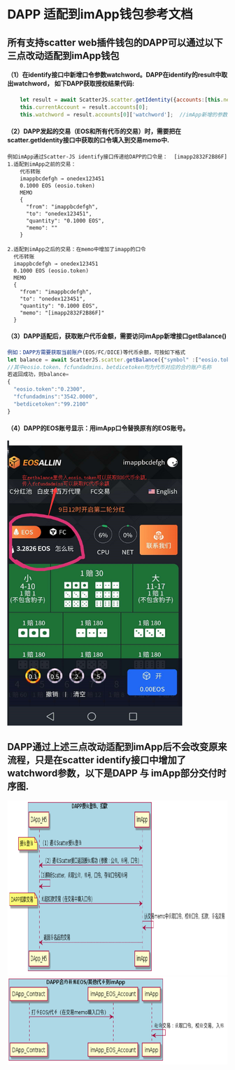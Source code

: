 # DAPP 适配到imApp钱包参考文档

## 所有支持scatter web插件钱包的DAPP可以通过以下三点改动适配到imApp钱包

#### （1）在identify接口中新增口令参数watchword。DAPP在identify的result中取出watchword， 如下DAPP获取授权结果代码:
```javascript
    let result = await ScatterJS.scatter.getIdentity({accounts:[this.network]})      
    this.currentAccount = result.accounts[0];  
    this.watchword = result.accounts[0]['watchword'];  //imApp新增的参数，DAPP保存watchword
```

#### （2）DAPP发起的交易（EOS和所有代币的交易）时，需要把在scatter.getIdentity接口中获取的口令填入到交易memo中.
    例如imApp通过Scatter-JS identify接口传递给DAPP的口令是：  [imapp2832F2B86F]
    1.适配到imApp之前的交易：
        代币转账
        imappbcdefgh → onedex123451
        0.1000 EOS (eosio.token)
        MEMO
        {
          "from": "imappbcdefgh",
          "to": "onedex123451",
          "quantity": "0.1000 EOS",
          "memo": ""
        }

    2.适配到imApp之后的交易：在memo中增加了imapp的口令
      代币转账
      imappbcdefgh → onedex123451
      0.1000 EOS (eosio.token)
      MEMO
      {
        "from": "imappbcdefgh",
        "to": "onedex123451",
        "quantity": "0.1000 EOS",
        "memo": "[imapp2832F2B86F]"
      }
#### （3）DAPP适配后，获取账户代币金额，需要访问imApp新增接口getBalance()
```javascript
例如：DAPP方需要获取当前账户(EOS/FC/DICE)等代币余额，可按如下格式
let balance = await ScatterJS.scatter.getBalance({"symbol" :["eosio.token","fcfundadmins","betdicetoken"]})
//其中eosio.token、fcfundadmins、betdicetoken均为代币对应的合约账户名称
若返回成功，则balance=
{
  "eosio.token":"0.2300",
  "fcfundadmins":"3542.0000",
  "betdicetoken":"99.2100"
}
```

#### （4）DAPP的EOS账号显示：用imApp口令替换原有的EOS账号。

<img src="https://github.com/imApp-Core/imApp/blob/master/src/imapp3.jpg" width=400 height=650 />  

##  DAPP通过上述三点改动适配到imApp后不会改变原来流程，只是在scatter identify接口中增加了watchword参数，以下是DAPP 与 imApp部分交付时序图.

<img src="https://github.com/imApp-Core/imApp/blob/master/src/imapp1.png" width=800 height=400 />  

<img src="https://github.com/imApp-Core/imApp/blob/master/src/imapp2.png" width=600 height=200 />
